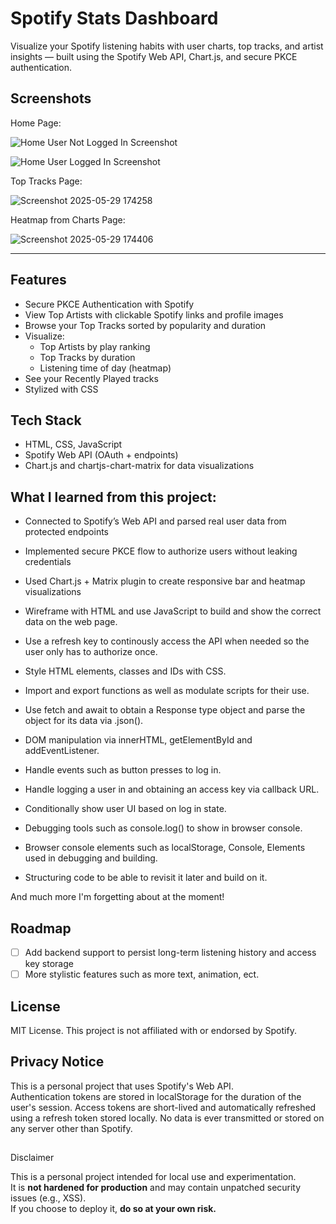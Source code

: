 # Spotify Stats Dashboard

Visualize your Spotify listening habits with user charts, top tracks, and artist insights — built using the Spotify Web API, Chart.js, and secure PKCE authentication.

## Screenshots
Home Page:

![Home User Not Logged In Screenshot](https://github.com/user-attachments/assets/a0a7f722-5090-4a7c-a1e9-010158174c78)

![Home User Logged In Screenshot](https://github.com/user-attachments/assets/ad8aa06a-a9e4-4555-b8c0-e4892a59a88e)

Top Tracks Page:

![Screenshot 2025-05-29 174258](https://github.com/user-attachments/assets/01635e83-f105-4021-9263-d2427fcfc933)

Heatmap from Charts Page:

![Screenshot 2025-05-29 174406](https://github.com/user-attachments/assets/42a2f1b6-c31c-48b4-9b13-8ce1c7672991)

---

## Features

- Secure PKCE Authentication with Spotify
- View Top Artists with clickable Spotify links and profile images
- Browse your Top Tracks sorted by popularity and duration
- Visualize:
  - Top Artists by play ranking
  - Top Tracks by duration
  - Listening time of day (heatmap)
- See your Recently Played tracks
- Stylized with CSS

## Tech Stack

- HTML, CSS, JavaScript
- Spotify Web API (OAuth + endpoints)
- Chart.js and chartjs-chart-matrix for data visualizations


## What I learned from this project:


- Connected to Spotify’s Web API and parsed real user data from protected endpoints
  
- Implemented secure PKCE flow to authorize users without leaking credentials
  
- Used Chart.js + Matrix plugin to create responsive bar and heatmap visualizations

- Wireframe with HTML and use JavaScript to build and show the correct data on the web page.

- Use a refresh key to continously access the API when needed so the user only has to authorize once.

- Style HTML elements, classes and IDs with CSS.

- Import and export functions as well as modulate scripts for their use.

- Use fetch and await to obtain a Response type object and parse the object for its data via .json().

- DOM manipulation via innerHTML, getElementById and addEventListener.

- Handle events such as button presses to log in.

- Handle logging a user in and obtaining an access key via callback URL.

- Conditionally show user UI based on log in state.

- Debugging tools such as console.log() to show in browser console.

- Browser console elements such as localStorage, Console, Elements used in debugging and building.

- Structuring code to be able to revisit it later and build on it.

And much more I'm forgetting about at the moment!


## Roadmap

- [ ] Add backend support to persist long-term listening history and access key storage
- [ ] More stylistic features such as more text, animation, ect.

## License

MIT License. This project is not affiliated with or endorsed by Spotify.

## Privacy Notice

This is a personal project that uses Spotify's Web API.  
Authentication tokens are stored in localStorage for the duration of the user's session.
Access tokens are short-lived and automatically refreshed using a refresh token stored locally.
No data is ever transmitted or stored on any server other than Spotify.

##

Disclaimer

This is a personal project intended for local use and experimentation.  
It is **not hardened for production** and may contain unpatched security issues (e.g., XSS).  
If you choose to deploy it, **do so at your own risk.**
